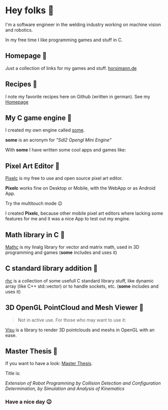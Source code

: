 # Hey folks 👋

I'm a software engineer in the welding industry working on machine vision and robotics. 

In my free time I like programming games and stuff in C.

## Homepage :house_with_garden:
Just a collection of links for my games and stuff.
[horsimann.de](http://www.horsimann.de)

## Recipes :spaghetti:
I note my favorite recipes here on Github (written in german).
See my [Homepage](http://www.horsimann.de)

## My C game engine :wrench:
I created my own engine called [some](https://github.com/renehorstmann/some).

**some** is an acronym for *"Sdl2 Opengl Mini Engine"*

With **some** I have written some cool apps and games like:

## Pixel Art Editor :art:
[Pixelc](https://github.com/renehorstmann/Pixelc) is my free to use and open source pixel art editor.

**Pixelc** works fine on Desktop or Mobile, with the WebApp or as Android App.

Try the multitouch mode :wink:

I created **Pixelc**, because other mobile pixel art editors where lacking some features for me and it was a nice App to test out my engine.

## Math library in C :triangular_ruler:
[Mathc](https://github.com/renehorstmann/mathc) is my linalg library for vector and matrix math, used in 3D programming and games (**some** includes and uses it)

## C standard library addition :paperclip:
[rhc](https://github.com/renehorstmann/rhc) is a collection of some usefull C standard library stuff, like dynamic array (like C++ std::vector) or to handle sockets, etc. (**some** includes and uses it)

## 3D OpenGL PointCloud and Mesh Viewer :telescope:
> Not in active use. For those who may want to use it:

[Visu](https://github.com/renehorstmann/Visu) is a library to render 3D pointclouds and meshs in OpenGL with an ease.

## Master Thesis :page_with_curl:
If you want to have a look: [Master Thesis](https://github.com/renehorstmann/MasterThesisPrint).

Title is:

*Extension of Robot Programming by Collision Detection and Configuration Determination, by Simulation and Analysis of Kinematics*

### Have a nice day :wink:
